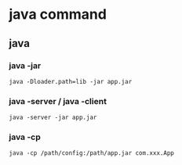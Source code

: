 # java command

## java

### java -jar
```
java -Dloader.path=lib -jar app.jar
```

### java -server / java -client
```
java -server -jar app.jar
```

### java -cp
```
java -cp /path/config:/path/app.jar com.xxx.App
```